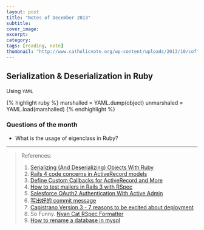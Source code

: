```yaml
---
layout: post
title: "Notes of December 2013"
subtitle: 
cover_image: 
excerpt: 
category: 
tags: [reading, note]
thumbnail: "http://www.catholicvote.org/wp-content/uploads/2013/10/coffee-ending.jpg"
---
```


## Serialization & Deserialization in Ruby

Using `YAML`

{% highlight ruby %}
marshalled = YAML.dump(object)
unmarshaled = YAML.load(marshalled)
{% endhighlight %}

### Questions of the month

* What is the usage of eigenclass in Ruby?

---

> References:
> 
> 1. [Serializing (And Deserializing) Objects With Ruby](http://www.skorks.com/2010/04/serializing-and-deserializing-objects-with-ruby/)
> 2. [Rails 4 code concerns in ActiveRecord models](http://richonrails.com/articles/rails-4-code-concerns-in-active-record-models)
> 3. [Define Custom Callbacks for ActiveRecord and More](http://www.intridea.com/blog/2012/3/22/define-custom-callbacks-for-activerecord-and-more)
> 4. [How to test mailers in Rails 3 with RSpec](http://blog.lucascaton.com.br/index.php/2010/10/25/how-to-test-mailers-in-rails-3-with-rspec/)
> 5. [Salesforce OAuth2 Authentication With Active Admin](http://ejholmes.io/salesforce-oauth2-authentication-with-active-admin/)
> 6. [写出好的 commit message](http://ruby-china.org/topics/15737)
> 7. [Capistrano Version 3 - 7 reasons to be excited about deployment](https://medium.com/p/ba896a142ac)
> 8. So Funny. [Nyan Cat RSpec Formatter](http://mattsears.com/articles/2011/11/16/nyan-cat-rspec-formatter)
> 9. [How to rename a database in mysql](http://blog.marceloaltmann.com/how-to-rename-a-database-in-mysql/)

